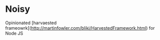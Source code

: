 # Noisy
Opinionated [harvaested frameowrk[(http://martinfowler.com/bliki/HarvestedFramework.html) for Node JS
